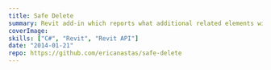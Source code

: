 ```yaml
---
title: Safe Delete
summary: Revit add-in which reports what additional related elements will be deleted when the selected elements are deleted
coverImage:
skills: ["C#", "Revit", "Revit API"]
date: "2014-01-21"
repo: https://github.com/ericanastas/safe-delete
---
```

